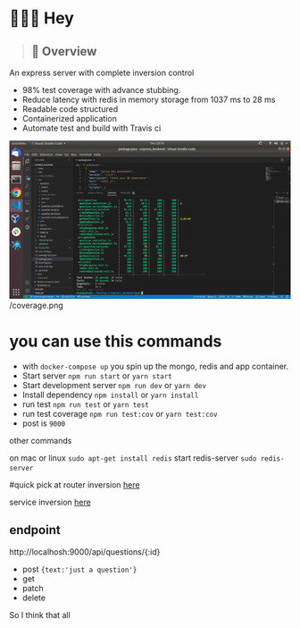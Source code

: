 # 👷🔧🔩 Hey

> ## 👀 Overview

 An express server with complete inversion control

 - 98% test coverage with advance stubbing.
 - Reduce latency with redis in memory storage from 1037 ms to 28 ms
 - Readable code structured 
 - Containerized application 
 - Automate test and build with Travis ci

![97% test coverage](/coverage.png)/coverage.png



# you can use this commands

- with `docker-compose up` you spin up the mongo, redis and app container. 
- Start server `npm run start` or `yarn start` 
- Start  development server `npm run dev` or `yarn dev`
- Install dependency `npm install` or `yarn install`
- run test `npm run test` or `yarn test`
- run test coverage `npm run test:cov` or `yarn test:cov`
- post is `9000`


other commands 

on mac or linux `sudo apt-get install redis`
start redis-server `sudo redis-server`



#quick pick at
  router inversion [here](https://github.com/ekamanelly/express_server_mongodb/blob/master/src/question/question.route.ts)
  
   
  service inversion [here](https://github.com/ekamanelly/express_server_mongodb/blob/master/src/question/question.serviceAdaptor.ts) 



## endpoint 
http://localhosh:9000/api/questions/{:id}

- post `{text:'just a question'}`
- get 
- patch
- delete 


So I think that all 